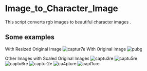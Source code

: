 # Image_to_Character_Image
This script converts rgb images to beautiful character images .

## Some examples
With Resized Original Image
![captur7e](https://user-images.githubusercontent.com/28782018/48287973-a5082c80-e490-11e8-8480-44856020f9aa.PNG)
With Original Image
![pubg](https://user-images.githubusercontent.com/28782018/48288003-b8b39300-e490-11e8-9034-2a1021c5dc8e.PNG)

Other Images with Scaled Original Images
![captu3re](https://user-images.githubusercontent.com/28782018/48288082-fe705b80-e490-11e8-996b-de992e1c78aa.PNG)
![captu5re](https://user-images.githubusercontent.com/28782018/48288083-fe705b80-e490-11e8-8aec-20532337aaed.PNG)
![captu6re](https://user-images.githubusercontent.com/28782018/48288084-ff08f200-e490-11e8-8731-942d73288eb1.PNG)
![captur2e](https://user-images.githubusercontent.com/28782018/48288086-ff08f200-e490-11e8-87f8-9ecc1b93ca34.PNG)
![ca4pture](https://user-images.githubusercontent.com/28782018/48288087-ff08f200-e490-11e8-93b1-f0ec28d8e381.PNG)
![capt1ure](https://user-images.githubusercontent.com/28782018/48288088-ffa18880-e490-11e8-80a9-9438852a06e5.PNG)
